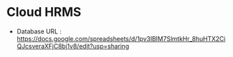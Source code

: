 # Cloud HRMS
- Database URL : https://docs.google.com/spreadsheets/d/1pv3IBIM7SlmtkHr_8huHTX2CiQJcsveraXFjC8bj1v8/edit?usp=sharing
